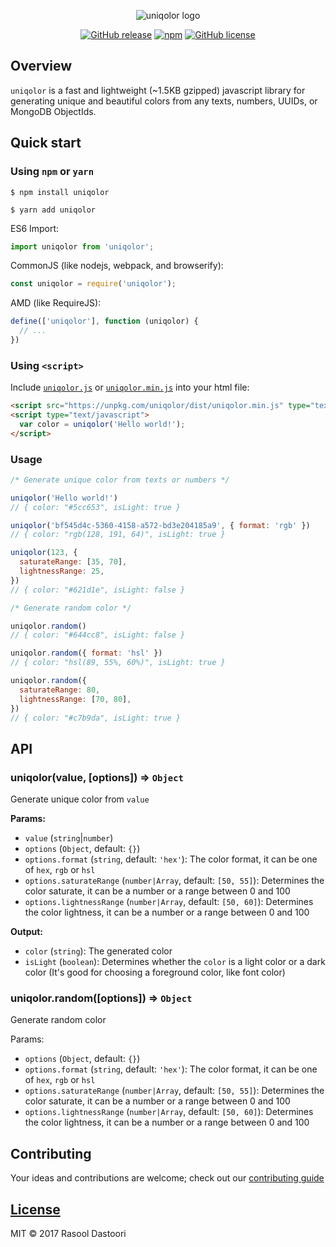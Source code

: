 <p align="center">
  <img src="https://user-images.githubusercontent.com/2003143/29374843-1fa78a3e-82c8-11e7-80a3-0786f899749d.png" alt="uniqolor logo" />
</p>
<p align="center">
  <a href="https://github.com/dastoori/uniqolor/releases"><img src="https://img.shields.io/github/release/dastoori/uniqolor.svg" alt="GitHub release" /></a>
  <a href="https://www.npmjs.com/package/uniqolor"><img src="https://img.shields.io/npm/dm/uniqolor.svg" alt="npm" /></a>
  <a href="https://raw.githubusercontent.com/dastoori/uniqolor/master/LICENSE.md"><img src="https://img.shields.io/badge/license-MIT-blue.svg" alt="GitHub license" /></a></p>
</p>

## Overview

`uniqolor` is a fast and lightweight (~1.5KB gzipped) javascript library for generating unique and beautiful colors from any texts, numbers, UUIDs, or MongoDB ObjectIds.

## Quick start

### Using `npm` or `yarn`

```shell
$ npm install uniqolor

$ yarn add uniqolor
```

ES6 Import:

```javascript
import uniqolor from 'uniqolor';
```

CommonJS (like nodejs, webpack, and browserify):

```javascript
const uniqolor = require('uniqolor');
```

AMD (like RequireJS):

```javascript
define(['uniqolor'], function (uniqolor) {
  // ...
})
```

### Using `<script>`

Include [`uniqolor.js`](https://unpkg.com/uniqolor/dist/uniqolor.js) or [`uniqolor.min.js`](https://unpkg.com/uniqolor/dist/uniqolor.min.js) into your html file:

```html
<script src="https://unpkg.com/uniqolor/dist/uniqolor.min.js" type="text/javascript"></script>
<script type="text/javascript">
  var color = uniqolor('Hello world!');
</script>
```

### Usage

```javascript
/* Generate unique color from texts or numbers */

uniqolor('Hello world!')
// { color: "#5cc653", isLight: true }

uniqolor('bf545d4c-5360-4158-a572-bd3e204185a9', { format: 'rgb' })
// { color: "rgb(128, 191, 64)", isLight: true }

uniqolor(123, {
  saturateRange: [35, 70],
  lightnessRange: 25,
})
// { color: "#621d1e", isLight: false }

/* Generate random color */

uniqolor.random()
// { color: "#644cc8", isLight: false }

uniqolor.random({ format: 'hsl' })
// { color: "hsl(89, 55%, 60%)", isLight: true }

uniqolor.random({
  saturateRange: 80,
  lightnessRange: [70, 80],
})
// { color: "#c7b9da", isLight: true }
```

## API

### uniqolor(value, [options]) ⇒ `Object`

Generate unique color from `value`

**Params:**

- `value` (`string`|`number`)
- `options` (`Object`, default: `{}`)
- `options.format` (`string`, default: `'hex'`): The color format, it can be one of `hex`, `rgb` or `hsl`
- `options.saturateRange` (`number|Array`, default: `[50, 55]`): Determines the color saturate, it can be a number or a range between 0 and 100
- `options.lightnessRange` (`number|Array`, default: `[50, 60]`): Determines the color lightness, it can be a number or a range between 0 and 100

**Output:**

- `color` (`string`): The generated color
- `isLight` (`boolean`): Determines whether the `color` is a light color or a dark color (It's good for choosing a foreground color, like font color)

### uniqolor.random([options]) ⇒ `Object`

Generate random color

Params:

- `options` (`Object`, default: `{}`)
- `options.format` (`string`, default: `'hex'`): The color format, it can be one of `hex`, `rgb` or `hsl`
- `options.saturateRange` (`number|Array`, default: `[50, 55]`): Determines the color saturate, it can be a number or a range between 0 and 100
- `options.lightnessRange` (`number|Array`, default: `[50, 60]`): Determines the color lightness, it can be a number or a range between 0 and 100

## Contributing

Your ideas and contributions are welcome; check out our [contributing guide](https://github.com/dastoori/uniqolor/blob/master/CONTRIBUTING.md)

## [License](https://github.com/dastoori/uniqolor/blob/master/LICENSE.md)

MIT © 2017 Rasool Dastoori
